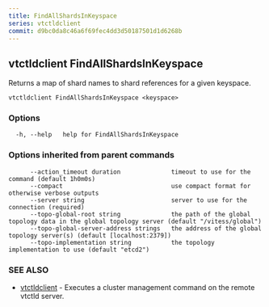 ```yaml
---
title: FindAllShardsInKeyspace
series: vtctldclient
commit: d9bc0da8c46a6f69fec4dd3d50187501d1d6268b
---
```

## vtctldclient FindAllShardsInKeyspace

Returns a map of shard names to shard references for a given keyspace.

```
vtctldclient FindAllShardsInKeyspace <keyspace>
```

### Options

```
  -h, --help   help for FindAllShardsInKeyspace
```

### Options inherited from parent commands

```
      --action_timeout duration              timeout to use for the command (default 1h0m0s)
      --compact                              use compact format for otherwise verbose outputs
      --server string                        server to use for the connection (required)
      --topo-global-root string              the path of the global topology data in the global topology server (default "/vitess/global")
      --topo-global-server-address strings   the address of the global topology server(s) (default [localhost:2379])
      --topo-implementation string           the topology implementation to use (default "etcd2")
```

### SEE ALSO

* [vtctldclient](../)	 - Executes a cluster management command on the remote vtctld server.

